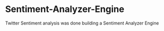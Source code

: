 # Sentiment-Analyzer-Engine
Twitter Sentiment analysis was done building a Sentiment Analyzer Engine
